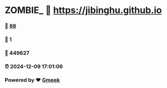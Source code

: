 # ZOMBIE_ :link: https://jibinghu.github.io 
### :page_facing_up: [88](https://jibinghu.github.io/tag.html) 
### :speech_balloon: 1 
### :hibiscus: 449627 
### :alarm_clock: 2024-12-09 17:01:06 
### Powered by :heart: [Gmeek](https://github.com/Meekdai/Gmeek)
